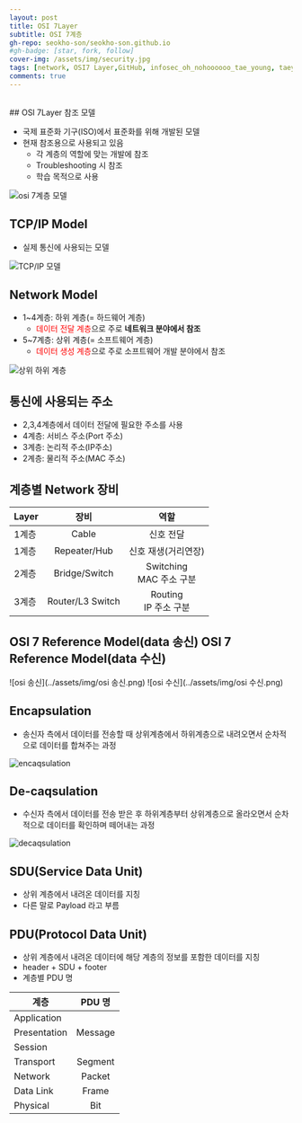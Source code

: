 ```yaml
---
layout: post
title: OSI 7Layer
subtitle: OSI 7계층
gh-repo: seokho-son/seokho-son.github.io
#gh-badge: [star, fork, follow]
cover-img: /assets/img/security.jpg
tags: [network, OSI7 Layer,GitHub, infosec_oh_nohoooooo_tae_young, taeyoung noh]
comments: true
---
```



<br>
## OSI 7Layer 참조 모델

- 국제 표준화 기구(ISO)에서 표준화를 위해 개발된 모델
- 현재 참조용으로 사용되고 있음
  - 각 계층의 역할에 맞는 개발에 참조
  - Troubleshooting 시 참조
  - 학습 목적으로 사용

![osi 7계층 모델](../assets/img/osi7계층모델.png)

## TCP/IP Model

- 실제 통신에 사용되는 모델

![TCP/IP 모델](../assets/img/tcpip모델.png)

## Network Model 
- 1~4계층: 하위 계층(= 하드웨어 계층)
  - <span style="color:red">데이터 전달 계층</span>으로 주로 <b>네트워크 분야에서 참조</b>
- 5~7계층: 상위 계층(= 소프트웨어 계층)
  -  <span style="color:red">데이터 생성 계층</span>으로 주로 소프트웨어 개발 분야에서 참조

![상위 하위 계층](../assets/img/상위하위계층.png)

## 통신에 사용되는 주소
- 2,3,4계층에서 데이터 전달에 필요한 주소를 사용
- 4계층: 서비스 주소(Port 주소)
- 3계층: 논리적 주소(IP주소)
- 2계층: 물리적 주소(MAC 주소)

## 계층별 Network 장비

|Layer|장비|역할| 
| ------------------------------ | :--------------: | :----------------: |
|1계층|Cable|신호 전달|
|1계층|Repeater/Hub|신호 재생(거리연장)|
|2계층|Bridge/Switch|Switching<br> MAC 주소 구분|
|3계층|Router/L3 Switch|Routing<br> IP 주소 구분| 

## OSI 7 Reference Model(data 송신)     OSI 7 Reference Model(data 수신)

![osi 송신](../assets/img/osi 송신.png) ![osi 수신](../assets/img/osi 수신.png)

## Encapsulation
- 송신자 측에서 데이터를 전송할 때 상위계층에서 하위계층으로 내려오면서 순차적으로 데이터를 합쳐주는 과정

![encaqsulation](../assets/img/encapsulation.png)

## De-caqsulation
- 수신자 측에서 데이터를 전송 받은 후 하위계층부터 상위계층으로 올라오면서 순차적으로 데이터를 확인하며 떼어내는 과정

![decaqsulation](../assets/img/decapsulation.png)

## SDU(Service Data Unit)
- 상위 계층에서 내려온 데이터를 지칭
- 다른 말로 Payload 라고 부름

## PDU(Protocol Data Unit)
- 상위 계층에서 내려온 데이터에 해당 계층의 정보를 포함한 데이터를 지칭
- header + SDU + footer
- 계층별 PDU 명


| 계층 | PDU 명 |
| ------------------------------ | :--------------: | 
|Application| 
|Presentation|Message|
|Session|
|Transport|Segment| 
|Network|Packet|
|Data Link|Frame| 
|Physical|Bit| 
